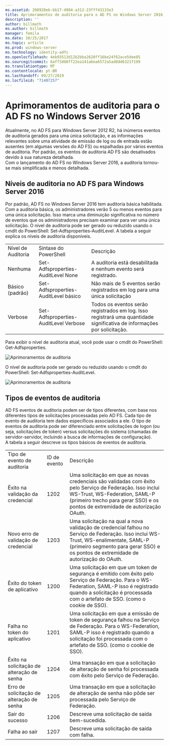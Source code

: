 ```yaml
---
ms.assetid: 208928eb-bb17-4984-a312-23fff43133e3
title: Aprimoramentos de auditoria para o AD FS no Windows Server 2016
description: ''
author: billmath
ms.author: billmath
manager: femila
ms.date: 10/25/2017
ms.topic: article
ms.prod: windows-server
ms.technology: identity-adfs
ms.openlocfilehash: 4eb93513d12b2bba2620ff16be24f62ace5dee85
ms.sourcegitcommit: 6aff3d88ff22ea141a6ea6572a5ad8dd6321f199
ms.translationtype: MT
ms.contentlocale: pt-BR
ms.lasthandoff: 09/27/2019
ms.locfileid: "71407257"
---
```

# <a name="auditing-enhancements-to-ad-fs-in-windows-server-2016"></a>Aprimoramentos de auditoria para o AD FS no Windows Server 2016


Atualmente, no AD FS para Windows Server 2012 R2, há inúmeros eventos de auditoria gerados para uma única solicitação, e as informações relevantes sobre uma atividade de emissão de log ou de entrada estão ausentes (em algumas versões do AD FS) ou espalhadas por vários eventos de auditoria. Por padrão, os eventos de auditoria AD FS são desativados devido à sua natureza detalhada.  
    Com o lançamento do AD FS no Windows Server 2016, a auditoria tornou-se mais simplificada e menos detalhada.  
  
## <a name="auditing-levels-in-ad-fs-for-windows-server-2016"></a>Níveis de auditoria no AD FS para Windows Server 2016  
Por padrão, AD FS no Windows Server 2016 tem auditoria básica habilitada.  Com a auditoria básica, os administradores verão 5 ou menos eventos para uma única solicitação.  Isso marca uma diminuição significativa no número de eventos que os administradores precisam examinar para ver uma única solicitação.   O nível de auditoria pode ser gerado ou reduzido usando o cmdlt do PowerShell:  Set-Adfsproperties-AuditLevel.  A tabela a seguir explica os níveis de auditoria disponíveis.  
  
||||  
|-|-|-|  
|Nível de Auditoria|Sintaxe do PowerShell|Descrição|  
|Nenhuma|Set-Adfsproperties-AuditLevel None|A auditoria está desabilitada e nenhum evento será registrado.|  
|Básico (padrão)|Set-Adfsproperties-AuditLevel básico|Não mais de 5 eventos serão registrados em log para uma única solicitação|  
|Verbose|Set-Adfsproperties-AuditLevel Verbose|Todos os eventos serão registrados em log.  Isso registrará uma quantidade significativa de informações por solicitação.|  
  
Para exibir o nível de auditoria atual, você pode usar o cmdlt do PowerShell:  Get-Adfsproperties.  
  
![Aprimoramentos de auditoria](media/Auditing-Enhancements-to-AD-FS-in-Windows-Server-2016/ADFS_Audit_1.PNG)  
  
O nível de auditoria pode ser gerado ou reduzido usando o cmdlt do PowerShell:  Set-Adfsproperties-AuditLevel.  
  
![Aprimoramentos de auditoria](media/Auditing-Enhancements-to-AD-FS-in-Windows-Server-2016/ADFS_Audit_2.png)  
  
## <a name="types-of-audit-events"></a>Tipos de eventos de auditoria  
AD FS eventos de auditoria podem ser de tipos diferentes, com base nos diferentes tipos de solicitações processadas pelo AD FS. Cada tipo de evento de auditoria tem dados específicos associados a ele.  O tipo de eventos de auditoria pode ser diferenciado entre solicitações de logon (ou seja, solicitações de token) versus solicitações do sistema (chamadas de servidor-servidor, incluindo a busca de informações de configuração).    
  A tabela a seguir descreve os tipos básicos de eventos de auditoria.  
  
||||  
|-|-|-|  
|Tipo de evento de auditoria|ID de evento|Descrição|  
|Êxito na validação da credencial|1202|Uma solicitação em que as novas credenciais são validadas com êxito pelo Serviço de Federação. Isso inclui WS-Trust, WS-Federation, SAML-P (primeiro trecho para gerar SSO) e os pontos de extremidade de autorização OAuth.|  
|Novo erro de validação de credencial|1203|Uma solicitação na qual a nova validação de credencial falhou no Serviço de Federação. Isso inclui WS-Trust, WS-enalimentate, SAML-P (primeiro segmento para gerar SSO) e os pontos de extremidade de autorização do OAuth.|  
|Êxito do token de aplicativo|1200|Uma solicitação em que um token de segurança é emitido com êxito pelo Serviço de Federação. Para o WS-Federation, SAML-P isso é registrado quando a solicitação é processada com o artefato de SSO. (como o cookie de SSO).|  
|Falha no token do aplicativo|1201|Uma solicitação em que a emissão de token de segurança falhou na Serviço de Federação. Para o WS-Federation, SAML-P isso é registrado quando a solicitação foi processada com o artefato de SSO. (como o cookie de SSO).|  
|Êxito na solicitação de alteração de senha|1204|Uma transação em que a solicitação de alteração de senha foi processada com êxito pelo Serviço de Federação.|  
|Erro de solicitação de alteração de senha|1205|Uma transação em que a solicitação de alteração de senha não pôde ser processada pelo Serviço de Federação.| 
|Sair do sucesso|1206|Descreve uma solicitação de saída bem-sucedida.|  
|Falha ao sair|1207|Descreve uma solicitação de saída com falha.|  

  


